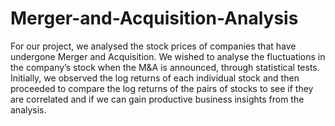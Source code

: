 # Merger-and-Acquisition-Analysis
For our project, we analysed the stock prices of companies that have undergone Merger and Acquisition. We wished to analyse the fluctuations in the company’s stock when the M&amp;A is announced, through statistical tests. Initially, we observed the log returns of each individual stock and then proceeded to compare the log returns of the pairs of stocks to see if they are correlated and if we can gain productive business insights from the analysis.
